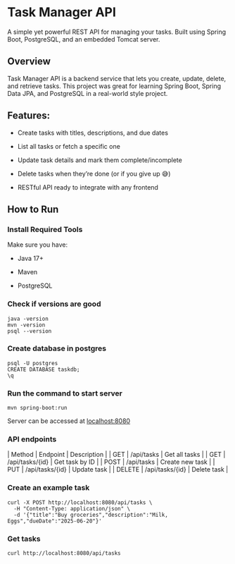# Task Manager API
A simple yet powerful REST API for managing your tasks. Built using Spring Boot, PostgreSQL, and an embedded Tomcat server.

## Overview
Task Manager API is a backend service that lets you create, update, delete, and retrieve tasks.
This project was great for learning Spring Boot, Spring Data JPA, and PostgreSQL in a real-world style project.

## Features:

- Create tasks with titles, descriptions, and due dates

- List all tasks or fetch a specific one

- Update task details and mark them complete/incomplete

- Delete tasks when they’re done (or if you give up 😅)

- RESTful API ready to integrate with any frontend


## How to Run

### Install Required Tools
Make sure you have:
- Java 17+

- Maven

- PostgreSQL

### Check if versions are good
```
java -version
mvn -version
psql --version
```

### Create database in postgres
```
psql -U postgres
CREATE DATABASE taskdb;
\q
```

### Run the command to start server
```
mvn spring-boot:run
```

Server can be accessed at [localhost:8080](http://localhost:8080)

### API endpoints
| Method |	Endpoint |	Description |
| GET |	/api/tasks |	Get all tasks |
| GET |	/api/tasks/{id} |	Get task by ID |
| POST |	/api/tasks |	Create new task |
| PUT |	/api/tasks/{id} |	Update task |
| DELETE |	/api/tasks/{id} |	Delete task |

### Create an example task
```
curl -X POST http://localhost:8080/api/tasks \
  -H "Content-Type: application/json" \
  -d '{"title":"Buy groceries","description":"Milk, Eggs","dueDate":"2025-06-20"}'
```

### Get tasks
```
curl http://localhost:8080/api/tasks
```

